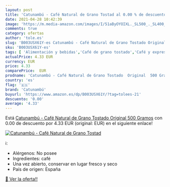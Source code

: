 ```yaml
---
layout: post
title: 'Catunambú - Café Natural de Grano Tostad al 0.00 % de descuento'
date: 2021-04-28 10:42:39
image: 'https://m.media-amazon.com/images/I/51aByOYOIXL._SL500_._SL400_.jpg'
comments: true
category: ofertas
author: 'tole.es'
slug: 'B003USX61Y-es Catunambú - Café Natural de Grano Tostado Original 500 Gramos'
sku: 'B003USX61Y-es'
tags: [ 'Alimentación y bebidas','Café de grano tostado','Café y expreso','Café, té y bebidas','café','catunambú', ]
actualPrice: 4.33 EUR
currency: EUR
price: 4.33
comparePrice:  EUR
prodname: 'Catunambú - Café Natural de Grano Tostado  Original  500 Gramos'
country: 'es'
flag: '🇪🇸'
brand: 'Catunambú'
buyurl: 'https://www.amazon.es/dp/B003USX61Y/?tag=tolees-21'
descuento: '0.00'
average: '4.33'
---
```


Está [Catunambú - Café Natural de Grano Tostado  Original  500 Gramos](https://www.amazon.es/dp/B003USX61Y/?tag=tolees-21) con 0.00 de descuento por 4.33 EUR (original:  EUR) en el siguiente enlace!

[![Catunambú - Café Natural de Grano Tostad](https://m.media-amazon.com/images/I/51aByOYOIXL._SL500_._SL400_.jpg)](https://www.amazon.es/dp/B003USX61Y/?tag=tolees-21)

ℹ️:

- Alérgenos: No posee
- Ingredientes: café
- Una vez abierto, conservar en lugar fresco y seco
- País de origen: España

[🛒 Ver la oferta!!](https://www.amazon.es/dp/B003USX61Y/?tag=tolees-21)
